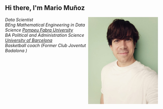 <h2> Hi there, I'm Mario Muñoz </h2>

<img align='right' src="./visual/profile1.jpeg" width="230">

<p><em> Data Scientist
</br>BEng Mathematical Engineering in Data Science <a href="https://www.upf.edu/">Pompeu Fabra University</a>
</br>BA Political and Administration Science <a href="https://www.ub.edu/web/portal/ca/">University of Barcelona</a>
</br>Basketball coach (Former Club Joventut Badalona )</a>
</em></p>



